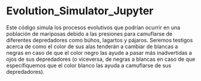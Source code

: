 # Evolution_Simulator_Jupyter
Este código simula los procesos evolutivos que podrían ocurrir en una población de mariposas debido a las presiones para camuflarse de diferentes depredadores como búhos, lagartos y pájaros. Seremos testigos acerca de como el color de sus alas tenderán a cambiar de blancas a negras en caso de que el color negro las ayude a pasar más inadvertidas a ojos de sus depredadores (o viceversa, de negras a blancas en caso de que específiquemos que el color blanco las ayuda a camuflarse de sus depredadores).
